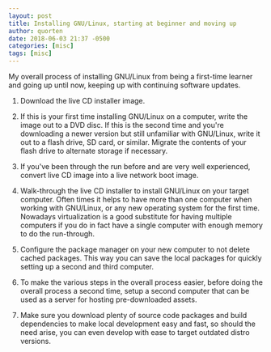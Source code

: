 ```yaml
---
layout: post
title: Installing GNU/Linux, starting at beginner and moving up
author: quorten
date: 2018-06-03 21:37 -0500
categories: [misc]
tags: [misc]
---
```


My overall process of installing GNU/Linux from being a first-time
learner and going up until now, keeping up with continuing software
updates.

1. Download the live CD installer image.

2. If this is your first time installing GNU/Linux on a computer,
   write the image out to a DVD disc.  If this is the second time and
   you're downloading a newer version but still unfamiliar with
   GNU/Linux, write it out to a flash drive, SD card, or similar.
   Migrate the contents of your flash drive to alternate storage if
   necessary.

3. If you've been through the run before and are very well
   experienced, convert live CD image into a live network boot image.

4. Walk-through the live CD installer to install GNU/Linux on your
   target computer.  Often times it helps to have more than one
   computer when working with GNU/Linux, or any new operating system
   for the first time.  Nowadays virtualization is a good substitute
   for having multiple computers if you do in fact have a single
   computer with enough memory to do the run-through.

5. Configure the package manager on your new computer to not delete
   cached packages.  This way you can save the local packages for
   quickly setting up a second and third computer.

6. To make the various steps in the overall process easier, before
   doing the overall process a second time, setup a second computer
   that can be used as a server for hosting pre-downloaded assets.

7. Make sure you download plenty of source code packages and build
   dependencies to make local development easy and fast, so should the
   need arise, you can even develop with ease to target outdated
   distro versions.
